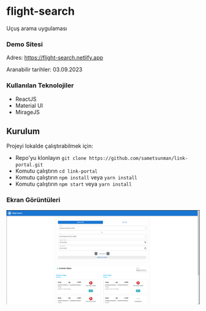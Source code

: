 # flight-search

Uçuş arama uygulaması

### Demo Sitesi
 Adres: https://flight-search.netlify.app
 
 Aranabilir tarihler: 03.09.2023

### Kullanılan Teknolojiler

- ReactJS
- Material UI
- MirageJS


## Kurulum

Projeyi lokalde çalıştırabilmek için: 

* Repo'yu klonlayın `git clone https://github.com/sametsunman/link-portal.git`
* Komutu çalıştırın `cd link-portal`
* Komutu çalıştırın `npm install` veya `yarn install`
* Komutu çalıştırın `npm start` veya `yarn install` 


### Ekran Görüntüleri

<div align="center">
  <img width="600" src="/screenshot.png">
</div>
